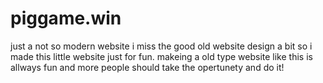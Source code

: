 # piggame.win
just a not so modern website
i miss the good old website design a bit so i made this little website just for fun. makeing a old type website like this is allways fun and more people should take the opertunety and do it!
